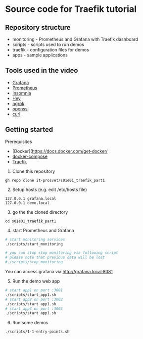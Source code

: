 # Source code for Traefik tutorial

## Repository structure

* monitoring - Prometheus and Grafana with Traefik dashboard
* scripts - scripts used to run demos
* traefik - configuration files for demos
* apps - sample applications

## Tools used in the video

* [Grafana](https://grafana.com/)
* [Prometheus](https://prometheus.io/)
* [Insomnia](https://insomnia.rest/)
* [Hey](https://github.com/rakyll/hey)
* [ngrok](https://ngrok.com/)
* [openssl](https://www.openssl.org/)
* [curl](https://curl.se/)

## Getting started

  Prerequisites
* [Docker](https://docs.docker.com/get-docker/
* [docker-compose](https://docs.docker.com/compose/install/)
* [Traefik](https://doc.traefik.io/traefik/getting-started/install-traefik/)

1. Clone this repository
```
gh repo clone it-prosvet/s01e01_traefik_part1
```
2. Setup hosts (e.g. edit /etc/hosts file)
```
127.0.0.1 grafana.local
127.0.0.1 demo.local
```
3. go the the cloned directory
```
cd s01e01_traefik_part1
```
4. start Prometheus and Grafana
  
```bash
# start monitoring services
./scripts/start_monitoring

# you can stop stop monitoring via following script
# please note that previous data will be lost
#./scripts/stop_monitoring
```
You can access grafana via http://grafana.local:8081

5. Run the demo web app

```bash
# start app1 on port :3001
./scripts/start_app1.sh
# start app2 on port :3002
./scripts/start_app1.sh
# start app3 on port :3003
./scripts/start_app1.sh
```

6. Run some demos
```bash
./scripts/1-1-entry-points.sh
```
  
